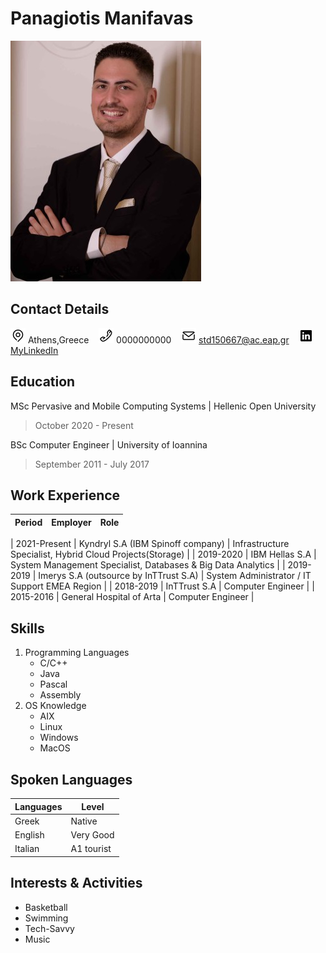 # Panagiotis Manifavas            
![Manifavas Panagiotis](/images/photo.jpg) 


## Contact Details

![Address](/images/location.png) Athens,Greece &nbsp;&nbsp;
![Phone](/images/phone.png) 0000000000 &nbsp;&nbsp;
![Email](/images/email.png) std150667@ac.eap.gr &nbsp;&nbsp;
![LinkedIn](/images/linkedin.jpg) [MyLinkedIn](https://www.linkedin.com/in/panagiotis-manifavas-67007b132/)

## Education

MSc Pervasive and Mobile Computing Systems | Hellenic Open University
>October 2020 - Present

BSc Computer Engineer | University of Ioannina
>September 2011 - July 2017

## Work Experience

| Period  | Employer | Role |
| ------------- | ------------- | ------------- |

| 2021-Present  | Kyndryl S.A (IBM Spinoff company)  | Infrastructure Specialist, Hybrid Cloud Projects(Storage)  |
| 2019-2020  | IBM Hellas S.A  | System Management Specialist, Databases & Big Data Analytics  |
| 2019-2019  | Imerys S.A (outsource by InTTrust S.A)  | System Administrator / IT Support EMEA Region  |
| 2018-2019  | InTTrust S.A  | Computer Engineer   |
| 2015-2016  | General Hospital of Arta  | Computer Engineer   |


## Skills
1. Programming Languages
   - C/C++ 
   - Java 
   - Pascal
   - Assembly
2. OS Knowledge
   - AIX
   - Linux
   - Windows
   - MacOS


## Spoken Languages

| Languages  | Level | 
| ------------- | ------------- | 
| Greek  | Native  | 
| English  | Very Good  | 
| Italian  | A1 tourist  | 

## Interests & Activities
- Basketball
- Swimming
- Tech-Savvy
- Music

